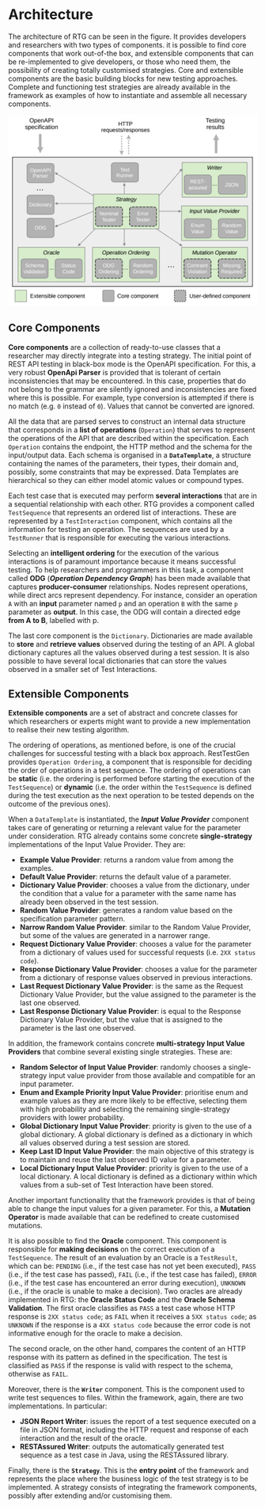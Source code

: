 # Architecture

The architecture of RTG can be seen in the figure. It provides developers and researchers with two types of components. it is possible to find core components that work out-of-the box, and extensible components that can be re-implemented to give developers, or those who need them, the possibility of creating totally customised strategies. 
Core and extensible components are the basic building blocks for new testing approaches. Complete and functioning test strategies are already available in the framework as examples of how to instantiate and assemble all necessary components.

![Alt text](../../../static/img/architecture.png)

## Core Components
**Core components** are a collection of ready-to-use classes that a researcher may directly integrate into a testing strategy. The initial point of REST API testing in black-box mode is the OpenAPI specification. For this, a very robust **OpenApi Parser** is provided that is tolerant of certain inconsistencies that may be encountered. In this case, properties that do not belong to the grammar are silently ignored and inconsistencies are fixed where this is possible. For example, type conversion is attempted if there is no match (e.g. ```0``` instead of ```0```). Values that cannot be converted are ignored.

All the data that are parsed serves to construct an internal data structure that corresponds in a **list of operations** (```Operation```) that serves to represent the operations of the API that are described within the specification. Each ```Operation``` contains the endpoint, the HTTP method and the schema for the input/output data. 
Each schema is organised in a **```DataTemplate```**, a structure containing the names of the parameters, their types, their domain and, possibly, some constraints that may be expressed. Data Templates are hierarchical so they can either model atomic values or compound types.

Each test case that is executed may perform **several interactions** that are in a sequential relationship with each other. RTG provides a component called ```TestSequence``` that represents an ordered list of interactions. These are represented by a ```TestInteraction``` component, which contains all the information for testing an operation. The sequences are used by a ```TestRunner``` that is responsible for executing the various interactions. 

Selecting an **intelligent ordering** for the execution of the various interactions is of paramount importance because it means successful testing. To help researchers and programmers in this task, a component called **ODG** (***Operation Dependency Graph***) has been made available that captures **producer-consumer** relationships. Nodes represent operations, while direct arcs represent dependency. For instance, consider an operation ```A``` with an **input** parameter named ```p``` and an operation ```B``` with the same ```p``` parameter as **output**. In this case, the ODG will contain a directed edge **from A to B**, labelled with p.

The last core component is the ```Dictionary```. Dictionaries are made available to **store** and **retrieve values** observed during the testing of an API. A global dictionary captures all the values observed during a test session. It is also possible to have several local dictionaries that can store the values observed in a smaller set of Test Interactions.

## Extensible Components
**Extensible components** are a set of abstract and concrete classes for which researchers or experts might want to provide a new implementation to realise their new testing algorithm.

The ordering of operations, as mentioned before, is one of the crucial challenges for successful testing with a black box approach. RestTestGen provides ```Operation Ordering```, a component that is responsible for deciding the order of operations in a test sequence. The ordering of operations can be **static** (i.e. the ordering is performed before starting the execution of the ```TestSequence```) or **dynamic** (i.e. the order within the ```TestSequence``` is defined during the test execution as the next operation to be tested depends on the outcome of the previous ones). 

When a ```DataTemplate``` is instantiated, the ***Input Value Provider*** component takes care of generating or returning a relevant value for the parameter under consideration.
 RTG already contains some concrete **single-strategy** implementations of the Input Value Provider. They are:
- **Example Value Provider**: returns a random value from among the examples. 
- **Default Value Provider**: returns the default value of a parameter.
- **Dictionary Value Provider**: chooses a value from the dictionary, under the condition that a value for a parameter with the same name has already been observed in the test session.
- **Random Value Provider**: generates a random value based on the specification parameter pattern. 
- **Narrow Random Value Provider**: similar to the Random Value Provider, but some of the values are generated in a narrower range.   
- **Request Dictionary Value Provider**: chooses a value for the parameter from a dictionary of values used for successful requests (i.e. ```2XX status code```). 
- **Response Dictionary Value Provider**: chooses a value for the parameter from a dictionary of response values observed in previous interactions. 
- **Last Request Dictionary Value Provider**: is the same as the Request Dictionary Value Provider, but the value assigned to the parameter is the last one observed.   
- **Last Response Dictionary Value Provider**: is equal to the Response Dictionary Value Provider, but the value that is assigned to the parameter is the last one observed. 

In addition, the framework contains concrete **multi-strategy Input Value Providers** that combine several existing single strategies. These are:
- **Random Selector of Input Value Provider**: randomly chooses a single-strategy input value provider from those available and compatible for an input parameter.   
- **Enum and Example Priority Input Value Provider**: prioritise enum and example values as they are more likely to be effective, selecting them with high probability and selecting the remaining single-strategy providers with lower probability. 
- **Global Dictionary Input Value Provider**: priority is given to the use of a global dictionary. A global dictionary is defined as a dictionary in which all values observed during a test session are stored.   
- **Keep Last ID Input Value Provider**: the main objective of this strategy is to maintain and reuse the last observed ID value for a parameter.
- **Local Dictionary Input Value Provider**: priority is given to the use of a local dictionary. A local dictionary is defined as a dictionary within which values from a sub-set of Test Interaction have been stored.

Another important functionality that the framework provides is that of being able to change the input values for a given parameter. For this, a **Mutation Operator** is made available that can be redefined to create customised mutations. 

It is also possible to find the **Oracle** component. This component is responsible for **making decisions** on the correct execution of a ```TestSequence```. The result of an evaluation by an Oracle is a ```TestResult```, which can be: ```PENDING``` (i.e., if the test case has not yet been executed), ```PASS``` (i.e., if the test case has passed), ```FAIL``` (i.e., if the test case has failed), ```ERROR``` (i.e., if the test case has encountered an error during execution), ```UNKNOWN``` (i.e., if the oracle is unable to make a decision). Two oracles are already implemented in RTG: the **Oracle Status Code** and the **Oracle Schema Validation**. The first oracle classifies as ```PASS``` a test case whose HTTP response is ```2XX status code```; as ```FAIL``` when it receives a ```5XX status code```; as ```UNKNOWN``` if the response is a ```4XX status code``` because the error code is not informative enough for the oracle to make a decision.   

The second oracle, on the other hand, compares the content of an HTTP response with its pattern as defined in the specification. The test is classified as ```PASS``` if the response is valid with respect to the schema, otherwise as ```FAIL```.

Moreover, there is the **```Writer```** component. This is the component used to write test sequences to files. Within the framework, again, there are two implementations. In particular:
- **JSON Report Writer**:  issues the report of a test sequence executed on a file in JSON format, including the HTTP request and response of each interaction and the result of the oracle.
- **RESTAssured Writer**: outputs the automatically generated test sequence as a test case in Java, using the RESTAssured library. 

Finally, there is the **```Strategy```**. This is the **entry point** of the framework and represents the place where the business logic of the test strategy is to be implemented. A strategy consists of integrating the framework components, possibly after extending and/or customising them. 